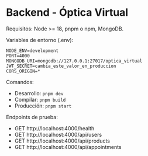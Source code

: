 # Backend - Óptica Virtual

Requisitos: Node >= 18, pnpm o npm, MongoDB.

Variables de entorno (.env):

```
NODE_ENV=development
PORT=4000
MONGODB_URI=mongodb://127.0.0.1:27017/optica_virtual
JWT_SECRET=cambia_este_valor_en_produccion
CORS_ORIGIN=*
```

Comandos:
- Desarrollo: `pnpm dev`
- Compilar: `pnpm build`
- Producción: `pnpm start`

Endpoints de prueba:
- GET http://localhost:4000/health
- GET http://localhost:4000/api/users
- GET http://localhost:4000/api/products
- GET http://localhost:4000/api/appointments
